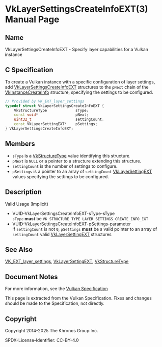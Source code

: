 # VkLayerSettingsCreateInfoEXT(3) Manual Page

## Name

VkLayerSettingsCreateInfoEXT - Specify layer capabilities for a Vulkan instance



## [](#_c_specification)C Specification

To create a Vulkan instance with a specific configuration of layer settings, add [VkLayerSettingsCreateInfoEXT](https://registry.khronos.org/vulkan/specs/latest/man/html/VkLayerSettingsCreateInfoEXT.html) structures to the `pNext` chain of the [VkInstanceCreateInfo](https://registry.khronos.org/vulkan/specs/latest/man/html/VkInstanceCreateInfo.html) structure, specifying the settings to be configured.

```c++
// Provided by VK_EXT_layer_settings
typedef struct VkLayerSettingsCreateInfoEXT {
    VkStructureType             sType;
    const void*                 pNext;
    uint32_t                    settingCount;
    const VkLayerSettingEXT*    pSettings;
} VkLayerSettingsCreateInfoEXT;
```

## [](#_members)Members

- `sType` is a [VkStructureType](https://registry.khronos.org/vulkan/specs/latest/man/html/VkStructureType.html) value identifying this structure.
- `pNext` is `NULL` or a pointer to a structure extending this structure.
- `settingCount` is the number of settings to configure.
- `pSettings` is a pointer to an array of `settingCount` [VkLayerSettingEXT](https://registry.khronos.org/vulkan/specs/latest/man/html/VkLayerSettingEXT.html) values specifying the settings to be configured.

## [](#_description)Description

Valid Usage (Implicit)

- [](#VUID-VkLayerSettingsCreateInfoEXT-sType-sType)VUID-VkLayerSettingsCreateInfoEXT-sType-sType  
  `sType` **must** be `VK_STRUCTURE_TYPE_LAYER_SETTINGS_CREATE_INFO_EXT`
- [](#VUID-VkLayerSettingsCreateInfoEXT-pSettings-parameter)VUID-VkLayerSettingsCreateInfoEXT-pSettings-parameter  
  If `settingCount` is not `0`, `pSettings` **must** be a valid pointer to an array of `settingCount` valid [VkLayerSettingEXT](https://registry.khronos.org/vulkan/specs/latest/man/html/VkLayerSettingEXT.html) structures

## [](#_see_also)See Also

[VK\_EXT\_layer\_settings](https://registry.khronos.org/vulkan/specs/latest/man/html/VK_EXT_layer_settings.html), [VkLayerSettingEXT](https://registry.khronos.org/vulkan/specs/latest/man/html/VkLayerSettingEXT.html), [VkStructureType](https://registry.khronos.org/vulkan/specs/latest/man/html/VkStructureType.html)

## [](#_document_notes)Document Notes

For more information, see the [Vulkan Specification](https://registry.khronos.org/vulkan/specs/latest/html/vkspec.html#VkLayerSettingsCreateInfoEXT)

This page is extracted from the Vulkan Specification. Fixes and changes should be made to the Specification, not directly.

## [](#_copyright)Copyright

Copyright 2014-2025 The Khronos Group Inc.

SPDX-License-Identifier: CC-BY-4.0